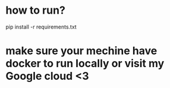 # how to run? 
pip install -r requirements.txt 
# make sure your mechine have docker to run locally or visit my Google cloud <3
